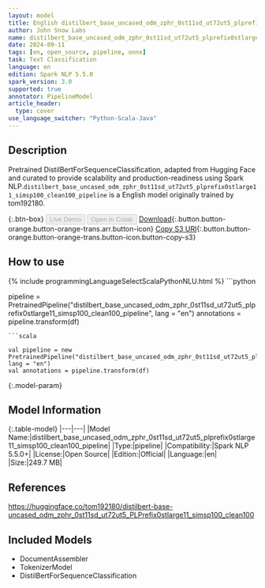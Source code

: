 ```yaml
---
layout: model
title: English distilbert_base_uncased_odm_zphr_0st11sd_ut72ut5_plprefix0stlarge11_simsp100_clean100_pipeline pipeline DistilBertForSequenceClassification from tom192180
author: John Snow Labs
name: distilbert_base_uncased_odm_zphr_0st11sd_ut72ut5_plprefix0stlarge11_simsp100_clean100_pipeline
date: 2024-09-11
tags: [en, open_source, pipeline, onnx]
task: Text Classification
language: en
edition: Spark NLP 5.5.0
spark_version: 3.0
supported: true
annotator: PipelineModel
article_header:
  type: cover
use_language_switcher: "Python-Scala-Java"
---
```


## Description

Pretrained DistilBertForSequenceClassification, adapted from Hugging Face and curated to provide scalability and production-readiness using Spark NLP.`distilbert_base_uncased_odm_zphr_0st11sd_ut72ut5_plprefix0stlarge11_simsp100_clean100_pipeline` is a English model originally trained by tom192180.

{:.btn-box}
<button class="button button-orange" disabled>Live Demo</button>
<button class="button button-orange" disabled>Open in Colab</button>
[Download](https://s3.amazonaws.com/auxdata.johnsnowlabs.com/public/models/distilbert_base_uncased_odm_zphr_0st11sd_ut72ut5_plprefix0stlarge11_simsp100_clean100_pipeline_en_5.5.0_3.0_1726017587075.zip){:.button.button-orange.button-orange-trans.arr.button-icon}
[Copy S3 URI](s3://auxdata.johnsnowlabs.com/public/models/distilbert_base_uncased_odm_zphr_0st11sd_ut72ut5_plprefix0stlarge11_simsp100_clean100_pipeline_en_5.5.0_3.0_1726017587075.zip){:.button.button-orange.button-orange-trans.button-icon.button-copy-s3}

## How to use



<div class="tabs-box" markdown="1">
{% include programmingLanguageSelectScalaPythonNLU.html %}
```python

pipeline = PretrainedPipeline("distilbert_base_uncased_odm_zphr_0st11sd_ut72ut5_plprefix0stlarge11_simsp100_clean100_pipeline", lang = "en")
annotations =  pipeline.transform(df)   

```
```scala

val pipeline = new PretrainedPipeline("distilbert_base_uncased_odm_zphr_0st11sd_ut72ut5_plprefix0stlarge11_simsp100_clean100_pipeline", lang = "en")
val annotations = pipeline.transform(df)

```
</div>

{:.model-param}
## Model Information

{:.table-model}
|---|---|
|Model Name:|distilbert_base_uncased_odm_zphr_0st11sd_ut72ut5_plprefix0stlarge11_simsp100_clean100_pipeline|
|Type:|pipeline|
|Compatibility:|Spark NLP 5.5.0+|
|License:|Open Source|
|Edition:|Official|
|Language:|en|
|Size:|249.7 MB|

## References

https://huggingface.co/tom192180/distilbert-base-uncased_odm_zphr_0st11sd_ut72ut5_PLPrefix0stlarge11_simsp100_clean100

## Included Models

- DocumentAssembler
- TokenizerModel
- DistilBertForSequenceClassification